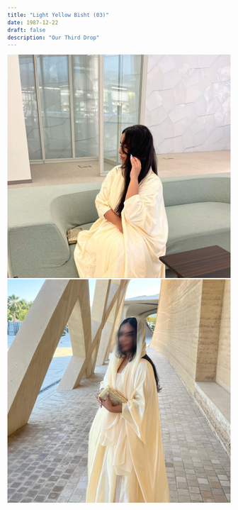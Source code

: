 ```yaml
---
title: "Light Yellow Bisht (03)"
date: 1987-12-22
draft: false
description: "Our Third Drop"
---
```


![Example](img/2024-06-04_23-50-28_UTC_1.jpg "Image caption")
![Example](img/2024-06-04_23-50-28_UTC_2.jpg "Image caption")
